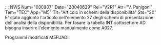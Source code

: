  :  : NWS Num="000837" Date="20040629" Rel="V2R1" Atr="V. Panigoni" Tem="TEC" App="M5" Tit="Articolo in schemi della disponibilità" Sts="20"
E' stato aggiunto l'articolo nell'elemento 27 degli schemi di presentazione dell'analisi della disponibilità. Per fasare la tabella INT sottosettore AD bisogna inserire l'elemento manualmente come A027.

Programmi modificati
M5FUADI
